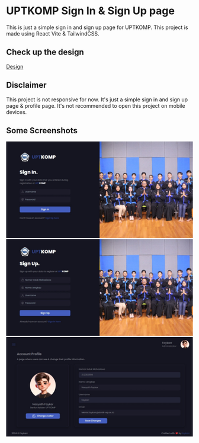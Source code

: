 # UPTKOMP Sign In & Sign Up page

This is just a simple sign in and sign up page for UPTKOMP. This project is made using React Vite & TailwindCSS.

## Check up the design
[Design](https://www.figma.com/file/dkiLNNYdlrNabJRlBwn1gK/starter-project-msib-aly-faykar-frontend?type=design&node-id=0%3A1&mode=design&t=N9AmYhsJW1ghmWTR-1)

## Disclaimer
This project is not responsive for now. It's just a simple sign in and sign up page & profile page. It's not recommended to open this project on mobile devices.

## Some Screenshots
![Sign In](./src/assets/img/login.jpeg)
![Sign Up](./src/assets/img/register.jpeg)
![Profile](./src/assets/img/profile.jpeg)